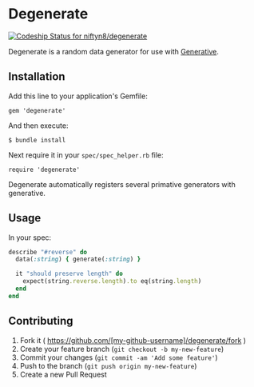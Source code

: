 # Degenerate

[![Codeship Status for niftyn8/degenerate](https://codeship.com/projects/b2753af0-4a18-0132-8cc7-7ac1f13cf35d/status)](https://codeship.com/projects/46223)

Degenerate is a random data generator for use with [Generative](https://github.com/justincampbell/generative).

## Installation

Add this line to your application's Gemfile:

    gem 'degenerate'

And then execute:

    $ bundle install

Next require it in your `spec/spec_helper.rb` file:

    require 'degenerate'

Degenerate automatically registers several primative generators with generative.

## Usage

In your spec:

```rb
describe "#reverse" do
  data(:string) { generate(:string) }

  it "should preserve length" do
    expect(string.reverse.length).to eq(string.length)
  end
end
```

## Contributing

1. Fork it ( https://github.com/[my-github-username]/degenerate/fork )
2. Create your feature branch (`git checkout -b my-new-feature`)
3. Commit your changes (`git commit -am 'Add some feature'`)
4. Push to the branch (`git push origin my-new-feature`)
5. Create a new Pull Request
